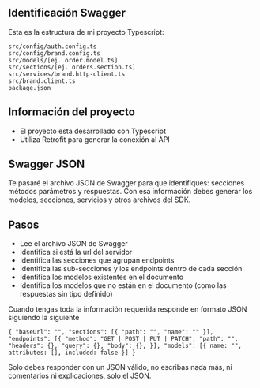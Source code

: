 Identificación Swagger
---
Esta es la estructura de mi proyecto Typescript:

```
src/config/auth.config.ts 
src/config/brand.config.ts 
src/models/[ej. order.model.ts] 
src/sections/[ej. orders.section.ts] 
src/services/brand.http-client.ts 
src/brand.client.ts 
package.json 
```

## Información del proyecto 
- El proyecto esta desarrollado con Typescript 
- Utiliza Retrofit para generar la conexión al API 

## Swagger JSON 
Te pasaré el archivo JSON de Swagger para que identifiques: secciones métodos parámetros y respuestas.
Con esa información debes generar los modelos, secciones, servicios y otros archivos del SDK. 

## Pasos 

* Lee el archivo JSON de Swagger 
* Identifica si está la url del servidor
* Identifica las secciones que agrupan endpoints 
* Identifica las sub-secciones y los endpoints dentro de cada sección 
* Identifica los modelos existentes en el documento 
* Identifica los modelos que no están en el documento (como las respuestas sin tipo definido) 

Cuando tengas toda la información requerida responde en formato JSON siguiendo la siguiente 

```
{ "baseUrl": "", "sections": [{ "path": "", "name": "" }], "endpoints": [{ "method": "GET | POST | PUT | PATCH", "path": "", "headers": {}, "query": {}, "body": {}, }], "models": [{ name: "", attributes: [], included: false }] } 
```

Solo debes responder con un JSON válido, no escribas nada más, ni comentarios ni explicaciones, solo el JSON.